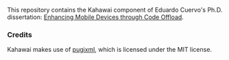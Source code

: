 This repository contains the Kahawai component of Eduardo Cuervo's Ph.D. dissertation: [Enhancing Mobile Devices through Code Offload](https://dukespace.lib.duke.edu/dspace/handle/10161/5768).

### Credits

Kahawai makes use of [pugixml](https://pugixml.org), which is licensed under the MIT license.
